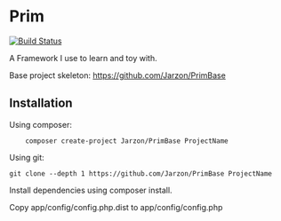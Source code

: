 # Prim

[![Build Status](https://travis-ci.org/Jarzon/Prim.svg?branch=master)](https://travis-ci.org/Jarzon/Prim)

A Framework I use to learn and toy with.

Base project skeleton: https://github.com/Jarzon/PrimBase

## Installation

Using composer:
```
    composer create-project Jarzon/PrimBase ProjectName
```

Using git:
```
git clone --depth 1 https://github.com/Jarzon/PrimBase ProjectName
```

Install dependencies using composer install.
    
Copy app/config/config.php.dist to app/config/config.php